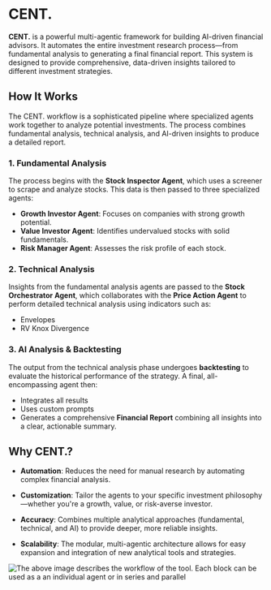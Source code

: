 # CENT.

**CENT.** is a powerful multi-agentic framework for building AI-driven financial advisors. It automates the entire investment research process—from fundamental analysis to generating a final financial report. This system is designed to provide comprehensive, data-driven insights tailored to different investment strategies.


## How It Works

The CENT. workflow is a sophisticated pipeline where specialized agents work together to analyze potential investments. The process combines fundamental analysis, technical analysis, and AI-driven insights to produce a detailed report.

### 1. Fundamental Analysis

The process begins with the **Stock Inspector Agent**, which uses a screener to scrape and analyze stocks. This data is then passed to three specialized agents:

- **Growth Investor Agent**: Focuses on companies with strong growth potential.  
- **Value Investor Agent**: Identifies undervalued stocks with solid fundamentals.  
- **Risk Manager Agent**: Assesses the risk profile of each stock.

### 2. Technical Analysis

Insights from the fundamental analysis agents are passed to the **Stock Orchestrator Agent**, which collaborates with the **Price Action Agent** to perform detailed technical analysis using indicators such as:

- Envelopes  
- RV Knox Divergence

### 3. AI Analysis & Backtesting

The output from the technical analysis phase undergoes **backtesting** to evaluate the historical performance of the strategy. A final, all-encompassing agent then:

- Integrates all results  
- Uses custom prompts  
- Generates a comprehensive **Financial Report** combining all insights into a clear, actionable summary.


## Why CENT.?

- **Automation**: Reduces the need for manual research by automating complex financial analysis.

- **Customization**: Tailor the agents to your specific investment philosophy—whether you're a growth, value, or risk-averse investor.

- **Accuracy**: Combines multiple analytical approaches (fundamental, technical, and AI) to provide deeper, more reliable insights.

- **Scalability**: The modular, multi-agentic architecture allows for easy expansion and integration of new analytical tools and strategies.


![The above image describes the workflow of the tool. Each block can be used as a an individual agent or in series and parallel](https://github.com/NG2411/cent/blob/main/cent_flow.jpg?raw=true)
